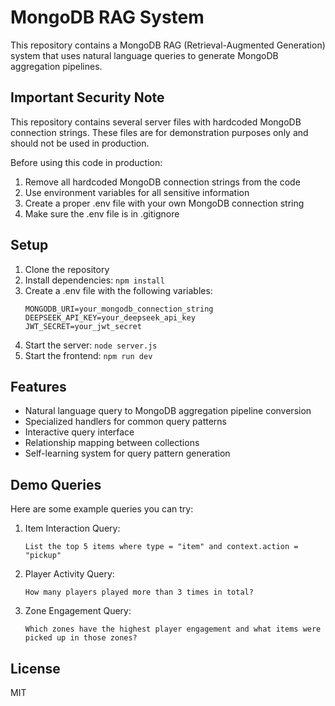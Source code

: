 # MongoDB RAG System

This repository contains a MongoDB RAG (Retrieval-Augmented Generation) system that uses natural language queries to generate MongoDB aggregation pipelines.

## Important Security Note

This repository contains several server files with hardcoded MongoDB connection strings. These files are for demonstration purposes only and should not be used in production.

Before using this code in production:

1. Remove all hardcoded MongoDB connection strings from the code
2. Use environment variables for all sensitive information
3. Create a proper .env file with your own MongoDB connection string
4. Make sure the .env file is in .gitignore

## Setup

1. Clone the repository
2. Install dependencies: `npm install`
3. Create a .env file with the following variables:
   ```
   MONGODB_URI=your_mongodb_connection_string
   DEEPSEEK_API_KEY=your_deepseek_api_key
   JWT_SECRET=your_jwt_secret
   ```
4. Start the server: `node server.js`
5. Start the frontend: `npm run dev`

## Features

- Natural language query to MongoDB aggregation pipeline conversion
- Specialized handlers for common query patterns
- Interactive query interface
- Relationship mapping between collections
- Self-learning system for query pattern generation

## Demo Queries

Here are some example queries you can try:

1. Item Interaction Query:
   ```
   List the top 5 items where type = "item" and context.action = "pickup"
   ```

2. Player Activity Query:
   ```
   How many players played more than 3 times in total?
   ```

3. Zone Engagement Query:
   ```
   Which zones have the highest player engagement and what items were picked up in those zones?
   ```

## License

MIT
